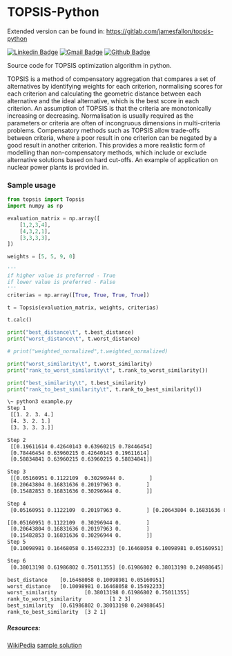 # TOPSIS-Python

Extended version can be found in:
https://gitlab.com/jamesfallon/topsis-python


[![Linkedin Badge](https://img.shields.io/badge/-Shivanjan%20Chakravorty-blue?style=plastic&logo=Linkedin&logoColor=white&link=https://www.linkedin.com/in/shivanjan/)](https://www.linkedin.com/in/shivanjan/) [![Gmail Badge](https://img.shields.io/badge/-schakravorty846-c14438?style=plastic&logo=Gmail&logoColor=white&link=mailto:schakravorty846@gmail.com)](mailto:schakravorty846@gmail.com) [![Github Badge](https://img.shields.io/github/followers/Glitchfix?label=Glitchfix&logo=github&style=plastic)](https://github.com/Glitchfix)

Source code for TOPSIS optimization algorithm in python.

TOPSIS is a method of compensatory aggregation that compares a set of alternatives by identifying weights for each criterion, normalising scores for each criterion and calculating the geometric distance between each alternative and the ideal alternative, which is the best score in each criterion. An assumption of TOPSIS is that the criteria are monotonically increasing or decreasing. Normalisation is usually required as the parameters or criteria are often of incongruous dimensions in multi-criteria problems. Compensatory methods such as TOPSIS allow trade-offs between criteria, where a poor result in one criterion can be negated by a good result in another criterion. This provides a more realistic form of modelling than non-compensatory methods, which include or exclude alternative solutions based on hard cut-offs. An example of application on nuclear power plants is provided in.


### Sample usage

```py
from topsis import Topsis
import numpy as np

evaluation_matrix = np.array([
    [1,2,3,4],
    [4,3,2,1],
    [3,3,3,3],
])

weights = [5, 5, 9, 0]

'''
if higher value is preferred - True
if lower value is preferred - False
'''
criterias = np.array([True, True, True, True])

t = Topsis(evaluation_matrix, weights, criterias)

t.calc()

print("best_distance\t", t.best_distance)
print("worst_distance\t", t.worst_distance)

# print("weighted_normalized",t.weighted_normalized)

print("worst_similarity\t", t.worst_similarity)
print("rank_to_worst_similarity\t", t.rank_to_worst_similarity())

print("best_similarity\t", t.best_similarity)
print("rank_to_best_similarity\t", t.rank_to_best_similarity())

```

```sh
\~ python3 example.py
Step 1
 [[1. 2. 3. 4.]
 [4. 3. 2. 1.]
 [3. 3. 3. 3.]]

Step 2
 [[0.19611614 0.42640143 0.63960215 0.78446454]
 [0.78446454 0.63960215 0.42640143 0.19611614]
 [0.58834841 0.63960215 0.63960215 0.58834841]]

Step 3
 [[0.05160951 0.1122109  0.30296944 0.        ]
 [0.20643804 0.16831636 0.20197963 0.        ]
 [0.15482853 0.16831636 0.30296944 0.        ]]

Step 4
 [0.05160951 0.1122109  0.20197963 0.        ] [0.20643804 0.16831636 0.30296944 0.        ]

[[0.05160951 0.1122109  0.30296944 0.        ]
 [0.20643804 0.16831636 0.20197963 0.        ]
 [0.15482853 0.16831636 0.30296944 0.        ]]
Step 5
 [0.10098981 0.16468058 0.15492233] [0.16468058 0.10098981 0.05160951]

Step 6
 [0.38013198 0.61986802 0.75011355] [0.61986802 0.38013198 0.24988645]

best_distance    [0.16468058 0.10098981 0.05160951]
worst_distance   [0.10098981 0.16468058 0.15492233]
worst_similarity         [0.38013198 0.61986802 0.75011355]
rank_to_worst_similarity         [1 2 3]
best_similarity  [0.61986802 0.38013198 0.24988645]
rank_to_best_similarity  [3 2 1]
```



##### Resources: 
[WikiPedia](https://en.wikipedia.org/wiki/TOPSIS)
[sample solution](http://www.jiem.org/index.php/jiem/article/view/573/498)
